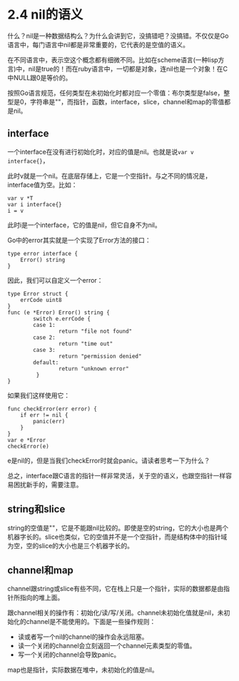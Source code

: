 # 2.4 nil的语义

什么？nil是一种数据结构么？为什么会讲到它，没搞错吧？没搞错。不仅仅是Go语言中，每门语言中nil都是非常重要的，它代表的是空值的语义。

在不同语言中，表示空这个概念都有细微不同。比如在scheme语言(一种lisp方言)中，nil是true的！而在ruby语言中，一切都是对象，连nil也是一个对象！在C中NULL跟0是等价的。

按照Go语言规范，任何类型在未初始化时都对应一个零值：布尔类型是false，整型是0，字符串是""，而指针，函数，interface，slice，channel和map的零值都是nil。

## interface

一个interface在没有进行初始化时，对应的值是nil。也就是说`var v interface{}`，

此时v就是一个nil。在底层存储上，它是一个空指针。与之不同的情况是，interface值为空。比如：

	var v *T
	var i interface{}
	i = v

此时i是一个interface，它的值是nil，但它自身不为nil。

Go中的error其实就是一个实现了Error方法的接口：

	type error interface {
		Error() string
	}

因此，我们可以自定义一个error：

	type Error struct {
	    errCode uint8
	}
	func (e *Error) Error() string {
	        switch e.errCode {
	        case 1:
	                return "file not found"
	        case 2:
	                return "time out"
	        case 3:
	                return "permission denied"
	        default:
	                return "unknown error"
	         }
	}

如果我们这样使用它：

	func checkError(err error) {
		if err != nil {
			panic(err)
		}
	}
	var e *Error
	checkError(e)

e是nil的，但是当我们checkError时就会panic。请读者思考一下为什么？

总之，interface跟C语言的指针一样非常灵活，关于空的语义，也跟空指针一样容易困扰新手的，需要注意。

## string和slice

string的空值是""，它是不能跟nil比较的。即使是空的string，它的大小也是两个机器字长的。slice也类似，它的空值并不是一个空指针，而是结构体中的指针域为空，空的slice的大小也是三个机器字长的。

## channel和map

channel跟string或slice有些不同，它在栈上只是一个指针，实际的数据都是由指针所指向的堆上面。

跟channel相关的操作有：初始化/读/写/关闭。channel未初始化值就是nil，未初始化的channel是不能使用的。下面是一些操作规则：

* 读或者写一个nil的channel的操作会永远阻塞。
* 读一个关闭的channel会立刻返回一个channel元素类型的零值。
* 写一个关闭的channel会导致panic。

map也是指针，实际数据在堆中，未初始化的值是nil。
